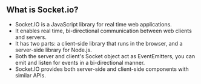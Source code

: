 ## What is Socket.io?

- Socket.IO is a JavaScript library for real time web applications.
- It enables real time, bi-directional communication between web clients and servers.
- It has two parts: a client-side library that runs in the browser, and a server-side library for Node.js.
- Both the server and client's Socket object act as EventEmitters, you can emit and listen for events in a bi-directional manner.
- Socket.IO provides both server-side and client-side components with similar APIs.
